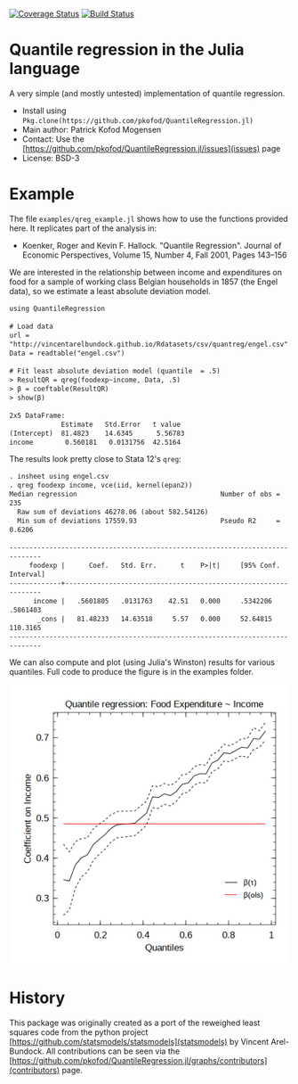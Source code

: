 [![Coverage Status](https://coveralls.io/repos/pkofod/QuantileRegression.jl/badge.svg?branch=master)](https://coveralls.io/r/pkofod/QuantileRegression.jl?branch=master)
[![Build Status](https://travis-ci.org/pkofod/QuantileRegression.jl.svg?branch=master)](https://travis-ci.org/pkofod/QuantileRegression.jl)

# Quantile regression in the Julia language

A very simple (and mostly untested) implementation of quantile regression.

* Install using `Pkg.clone(https://github.com/pkofod/QuantileRegression.jl)`
* Main author: Patrick Kofod Mogensen
* Contact: Use the [https://github.com/pkofod/QuantileRegression.jl/issues](issues) page
* License: BSD-3

# Example

The file ``examples/qreg_example.jl`` shows how to use the functions provided here. It replicates part of the analysis in:

* Koenker, Roger and Kevin F. Hallock. "Quantile Regression". Journal of Economic Perspectives, Volume 15, Number 4, Fall 2001, Pages 143–156

We are interested in the relationship between income and expenditures on food for a sample of working class Belgian households in 1857 (the Engel data), so we estimate a least absolute deviation model.

    using QuantileRegression

    # Load data
    url = "http://vincentarelbundock.github.io/Rdatasets/csv/quantreg/engel.csv"
    Data = readtable("engel.csv")

    # Fit least absolute deviation model (quantile  = .5)
    > ResultQR = qreg(foodexp~income, Data, .5)
    > β = coeftable(ResultQR)
    > show(β)

    2x5 DataFrame:
                 Estimate   Std.Error   t value
    (Intercept)  81.4823    14.6345      5.56783
    income        0.560181   0.0131756  42.5164


The results look pretty close to Stata 12's ``qreg``:

    . insheet using engel.csv
    . qreg foodexp income, vce(iid, kernel(epan2))
    Median regression                                    Number of obs =       235
      Raw sum of deviations 46278.06 (about 582.54126)
      Min sum of deviations 17559.93                     Pseudo R2     =    0.6206

    ------------------------------------------------------------------------------
         foodexp |      Coef.   Std. Err.      t    P>|t|     [95% Conf. Interval]
    -------------+----------------------------------------------------------------
          income |   .5601805   .0131763    42.51   0.000     .5342206    .5861403
           _cons |   81.48233   14.63518     5.57   0.000     52.64815    110.3165
    ------------------------------------------------------------------------------

We can also compute and plot (using Julia's Winston) results for various quantiles. Full code to produce the figure is in the examples folder.

![](./examples/qreg_example_plot.png)

# History
This package was originally created as a port of the reweighed least squares code
from the python project [https://github.com/statsmodels/statsmodels](statsmodels)
by Vincent Arel-Bundock. All contributions can be seen via the [https://github.com/pkofod/QuantileRegression.jl/graphs/contributors](contributors) page.
